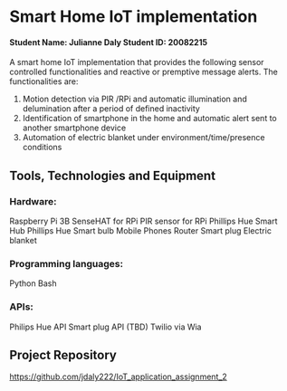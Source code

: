 # Smart Home IoT implementation
#### Student Name: Julianne Daly  Student ID: 20082215

A smart home IoT implementation that provides the following sensor controlled functionalities and reactive or premptive message alerts. The functionalities are:

1. Motion detection via PIR /RPi and automatic illumination and delumination after a period of defined inactivity
2. Identification of smartphone in the home and automatic alert sent to another smartphone device
3. Automation of electric blanket under environment/time/presence conditions

## Tools, Technologies and Equipment

### Hardware: 
Raspberry Pi 3B
SenseHAT for RPi
PIR sensor for RPi
Phillips Hue Smart Hub
Phillips Hue Smart bulb
Mobile Phones
Router
Smart plug
Electric blanket

### Programming languages:
Python
Bash

### APIs:
Philips Hue API
Smart plug API (TBD)
Twilio via Wia


## Project Repository
https://github.com/jdaly222/IoT_application_assignment_2


